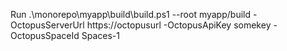 Run .\monorepo\myapp\build\build.ps1 --root myapp/build -OctopusServerUrl https://octopusurl -OctopusApiKey somekey -OctopusSpaceId Spaces-1